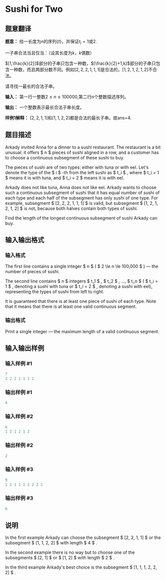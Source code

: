 # Sushi for Two

## 题意翻译

**题意：** 给一长度为$n$的序列$\{t\}$，并保证$t_i=1$或$2$.

一子串合法当且仅当：（设其长度为$k$，$k$偶数）

$[1,\frac{k}{2}]$部分的子串只包含一种数，$[\frac{k}{2}+1,k]$部分的子串只包含一种数，而且两部分数不同。例如$[2,2,2,1,1,1]$是合法的，$[1,2,1,2,1,2]$不合法。

请寻找一最长的合法子串。

**输入：** 第一行一整数$2\le n\le 100000$,第二行$n$个整数描述序列。

**输出：** 一个整数表示最长合法子串长度。

**样例1解释：** $[2,2,1,1]$和$[1,1,2,2]$都是合法的最长子串。故ans=4.

## 题目描述

Arkady invited Anna for a dinner to a sushi restaurant. The restaurant is a bit unusual: it offers $ n $ pieces of sushi aligned in a row, and a customer has to choose a continuous subsegment of these sushi to buy.

The pieces of sushi are of two types: either with tuna or with eel. Let's denote the type of the $ i $ -th from the left sushi as $ t_i $ , where $ t_i = 1 $ means it is with tuna, and $ t_i = 2 $ means it is with eel.

Arkady does not like tuna, Anna does not like eel. Arkady wants to choose such a continuous subsegment of sushi that it has equal number of sushi of each type and each half of the subsegment has only sushi of one type. For example, subsegment $ [2, 2, 2, 1, 1, 1] $ is valid, but subsegment $ [1, 2, 1, 2, 1, 2] $ is not, because both halves contain both types of sushi.

Find the length of the longest continuous subsegment of sushi Arkady can buy.

## 输入输出格式

### 输入格式

The first line contains a single integer $ n $ ( $ 2 \le n \le 100\,000 $ ) — the number of pieces of sushi.

The second line contains $ n $ integers $ t_1 $ , $ t_2 $ , ..., $ t_n $ ( $ t_i = 1 $ , denoting a sushi with tuna or $ t_i = 2 $ , denoting a sushi with eel), representing the types of sushi from left to right.

It is guaranteed that there is at least one piece of sushi of each type. Note that it means that there is at least one valid continuous segment.

### 输出格式

Print a single integer — the maximum length of a valid continuous segment.

## 输入输出样例

### 输入样例 #1

```cpp
7
2 2 2 1 1 2 2

```
### 输出样例 #1

```cpp
4

```
### 输入样例 #2

```cpp
6
1 2 1 2 1 2

```
### 输出样例 #2

```cpp
2

```
### 输入样例 #3

```cpp
9
2 2 1 1 1 2 2 2 2

```
### 输出样例 #3

```cpp
6

```
## 说明

In the first example Arkady can choose the subsegment $ [2, 2, 1, 1] $ or the subsegment $ [1, 1, 2, 2] $ with length $ 4 $ .

In the second example there is no way but to choose one of the subsegments $ [2, 1] $ or $ [1, 2] $ with length $ 2 $ .

In the third example Arkady's best choice is the subsegment $ [1, 1, 1, 2, 2, 2] $ .

